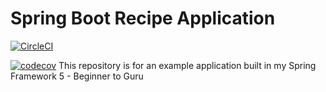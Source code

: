 # Spring Boot Recipe Application

[![CircleCI](https://circleci.com/gh/Durran0490/Spring-MVC-Recipe-App.svg?style=svg)](https://circleci.com/gh/Durran0490/Spring-MVC-Recipe-App)

[![codecov](https://codecov.io/gh/Durran0490/Spring-MVC-Recipe-App/branch/master/graph/badge.svg)](https://codecov.io/gh/Durran0490/Spring-MVC-Recipe-App)
This repository is for an example application built in my Spring Framework 5 - Beginner to Guru

